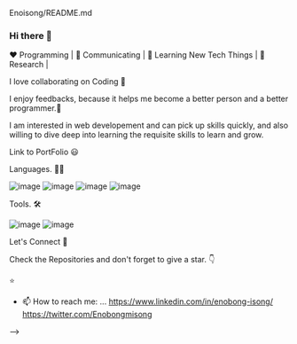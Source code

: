 Enoisong/README.md
 
### Hi there 👋

❤️ Programming | 🖤 Communicating | 💙 Learning New Tech Things | 🧡 Research |


I love collaborating on Coding 🖤

I enjoy feedbacks, because it helps me become a better person and a better programmer.🧡

I am interested in web developement and can pick up skills quickly, and also willing to dive deep into learning the requisite skills to learn and grow.

Link to PortFolio 😃














Languages. 👨‍💻


 ![image](https://user-images.githubusercontent.com/110339348/231052561-69c74214-6593-44aa-9c76-4567f0177554.png) ![image](https://user-images.githubusercontent.com/110339348/231052888-3f3ac460-16d5-4e66-adb5-63cab35db001.png) ![image](https://user-images.githubusercontent.com/110339348/231053119-3869660b-ba4d-4e76-82ed-298605432cd0.png) ![image](https://user-images.githubusercontent.com/110339348/231052931-a1e276fc-e6b7-4d7d-8ce9-6c10729d1801.png)




Tools. 🛠

![image](https://user-images.githubusercontent.com/110339348/231053420-d16c62e9-e12f-426e-aa02-0083b00a10b3.png) ![image](https://user-images.githubusercontent.com/110339348/231053821-a18641e8-a72d-4b94-a95d-069028129c0a.png)





 
  
  
  
  
  
  
 
Let's Connect 🤝
    


Check the Repositories and don't forget to give a star. 👇

⭐ 

 
 
 
 
 
 
 
   
- 📫 How to reach me: ...
https://www.linkedin.com/in/enobong-isong/ https://twitter.com/Enobongmisong

 

 

-->
